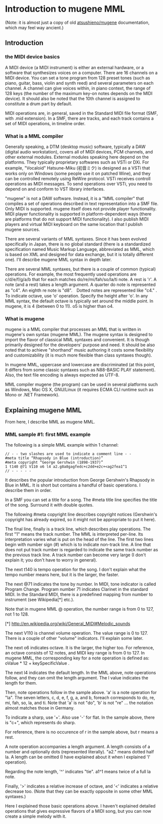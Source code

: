 # Introduction to mugene MML

(Note: it is almost just a copy of old [atsushieno/mugene](https://github.com/atsushieno/mugene/) documentation, which may feel way ancient.)

## Introduction

### the MIDI device basics

A MIDI device (a MIDI instrument) is either an external hardware, or a software that synthesizes voices on a computer.  There are 16 channels on a MIDI device. You can set a tone program from 128 preset tones (such as piano, guitar, bass, violin and synth reed) and several parameters on each channel. A channel can give voices within, in piano context, the range of 128 keys (the number of the maximum key-on notes depends on the MIDI device). It should also be noted that the 10th channel is assigned to constitute a drum part by default.

MIDI operations are, in general, saved in the Standard MIDI file format (SMF, with .mid extension). In a SMF, there are tracks, and each track contains a set of MIDI operations, in timeline order.

### What is a MML compiler

Generally speaking, a DTM (desktop music) software, typically a DAW (digital audio workstation), covers all of MIDI devices, PCM channels, and other external modules. External modules speaking here depend on the platforms. They typically proprietary softwares such as VSTi or DXi. For example, "Vocaloid" Hatsune-Miku (初音ミク) is designed as a VSTi that works only on Windows (some people use it on patched Wine), and they can be controlled remotely using ReWire protocol. VSTi receives controll operations as MIDI messages. To send operations over VSTi, you need to depend on and conform to VST library interfaces.

"mugene" is not a DAW software. Instead, it is a "MML compiler" that compiles a set of operations described in text representation into a SMF file. Only MIDI is supported. mugene itself does not provide player functionality. MIDI player functionality is supported in platform-dependent ways (there are platforms that do not support MIDI functionality). I also publish MIDI players and virtual MIDI keyboard on the same location that I publish mugene sources.

There are several variants of MML syntaxes. Since it has been evolved specifically in Japan, there is no global standard (there is a standardized specification named Music Markup Language, abbreviated as MML, which is based on XML and designed for data exchange, but it is totally different one). I'll describe mugene MML syntax in depth later.

There are several MML syntaxes, but there is a couple of common (typical) operations. For example, the most frequently used operations are c/d/e/f/g/a/b that for each matches do/re/mi/fah/so/la/ti note. A rest is 'r'. A note (and a rest) takes a length argument. A quarter do note is represented as "c4". An eighth re note is "d8".　Dotted notes are represented like "c4." . To indicate octave, use 'o' operation. Specify the height after 'o'. In any MML syntax, the default octave is typically set around the middle point. In mugene, it is 4 (between 0 to 11). o5 is higher than o4.

### What is mugene

mugene is a MML compiler that processes an MML that is written in mugene's own syntax (mugene MML). The mugene syntax is designed to import the flavor of classical MML syntaxes and convenient. It is though primarily designed for the developers' purpose and need. It should be also noted that to achieve "shorthand" music authoring it costs some flexibility and customizability (it is much more flexible than class syntaxes though).

In mugene MML, uppercase and lowercase are discriminated (at this point, it differs from some classic syntaxes such as N88-BASIC PLAY statement). Also, the text file encoding is always expected as UTF-8.

MML compiler mugene (the program) can be used in several platforms such as Windows, Mac OS X, GNU/Linux (it requires ECMA CLI runtime such as Mono or .NET Framework).

## Explaining mugene MML

From here, I describe MML as mugene MML.

### MML sample #1: first MML example

The following is a simple MML example within 1 channel:

	// - - two slashes are used to indicate a comment line - -
	#meta title “Rhapsody in Blue (introduction)”
	#meta copyright “George Gershwin (1898-1937)”
	1 t140 @71 V110 o6 l4 a2.g8a8gagfedc+c2dd+e2c+<ag2fea1^1
	// - - - - -

It describes the popular introduction from George Gershwin's Rhapsody in Blue in MML. It is short but contains a handful of basic operations. I describe them in order.

In a SMF you can set a title for a song. The #meta title line specifies the title of the song. Surround it with double quotes.

The following #meta copyright line describes copyright notices (Gershwin's copyright has already expired, so it might not be appropriate to put it here).

The final line, finally is a track line, which describes play operations. The first "1" means the track number. The MML is interpreted per-line. Its interpretation varies what is put on the head of the line. The first two lines begin with number sign (#) which is to indicate non-track line. A line that does not put track number is regarded to indicate the same track number as the previous track line. A track number can become very large (I don't explain it; you don't have to worry in general).

The next t140 is tempo operation for the song. I don't explain what the tempo number means here, but it is the larger, the faster.

The next @71 indicates the tone by number. In MIDI, tone indicator is called Program Change. Program number 71 indicates Clarinet in the standard MIDI. In the Standard MIDI, there is a predefined mapping from number to instrument (see Wikipedia[*] etc.).

Note that in mugene MML @ operation, the number range is from 0 to 127, not 1 to 128.

[*] http://en.wikipedia.org/wiki/General_MIDI#Melodic_sounds

The next V110 is channel volume operation. The value range is 0 to 127. There is a couple of other "volume" indicators. I'll explain some later.

The next o6 indicates octave. It is the larger, the higher too. For reference, an octave consists of 12 notes, and MIDI key range is from 0 to 127. In mugene MML, the corresponding key for a note operation is defined as: oValue * 12 + keySpecificValue .

The next l4 indicates the default length. In the MML above, note operations follow, and they can omit the length argument. The l value indicates the length for them.

Then, note operations follow in the sample above. 'a' is a note operation for "la". The seven letters, c, d, e, f, g, a, and b, foreach corresponds to do, re, mi, fah, so, la, and ti. Note that 'a' is not "do", 'b' is not "re" ... the notation almost matches those in Germany.

To indicate a sharp, use '+'. Also use '-' for flat. In the sample above, there is "c+", which represents do sharp.

For reference, there is no occurence of r in the sample above, but r means a rest.

A note operation accompanies a length argument. A length consists of a number and optionally dots (represented literally). "a2." means dotted half la. A length can be omitted (I have explained about it when I explained 'l' operation).

Regarding the note length, '^' indicates "tie". a1^1 means twice of a full la note.

Finally, '>' indicates a relative increase of octave, and '<' indicates a relative decrease too. (Note that they can be exactly opposite in some other MML syntaxes.)

Here I explained those basic operations above. I haven't explained detailed operations that gives expressive flavors of a MIDI song, but you can now create a simple melody with it.


